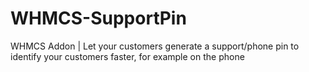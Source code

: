 # WHMCS-SupportPin
WHMCS Addon | Let your customers generate a support/phone pin to identify your customers faster, for example on the phone
